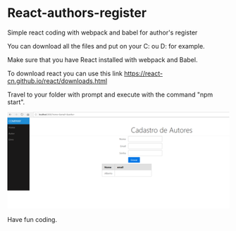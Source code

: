 # React-authors-register
Simple react coding with webpack and babel for author's register

You can download all the files and put on your C: ou D: for example.

Make sure that you have React installed with webpack and Babel.

To download react you can use this link https://react-cn.github.io/react/downloads.html

Travel to your folder with prompt and execute with the command "npm start".

![Example](https://github.com/johnklaumann/React-authors-register/blob/master/react.png)

Have fun coding.

